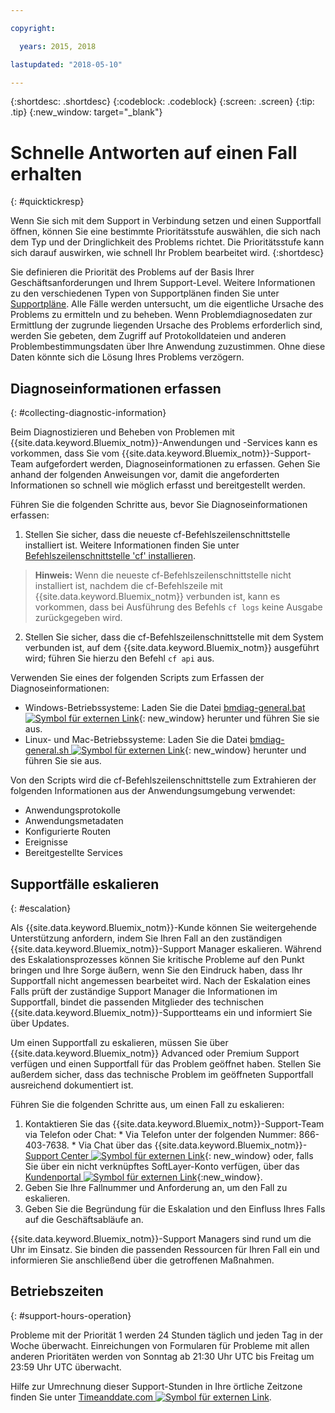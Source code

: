 ```yaml
---

copyright:

  years: 2015, 2018

lastupdated: "2018-05-10"

---
```



{:shortdesc: .shortdesc}
{:codeblock: .codeblock}
{:screen: .screen}
{:tip: .tip}
{:new_window: target="_blank"}


# Schnelle Antworten auf einen Fall erhalten
{: #quicktickresp}

Wenn Sie sich mit dem Support in Verbindung setzen und einen Supportfall öffnen, können Sie eine bestimmte Prioritätsstufe auswählen, die sich nach dem Typ und der Dringlichkeit des Problems richtet. Die Prioritätsstufe kann sich darauf auswirken, wie schnell Ihr Problem bearbeitet wird.
{:shortdesc}

Sie definieren die Priorität des Problems auf der Basis Ihrer Geschäftsanforderungen und Ihrem Support-Level. Weitere Informationen zu den verschiedenen Typen von Supportplänen finden Sie unter [Supportpläne](/docs/get-support/index.html). Alle Fälle werden untersucht, um die eigentliche Ursache des Problems zu ermitteln und zu beheben. Wenn Problemdiagnosedaten zur Ermittlung der zugrunde liegenden Ursache des Problems erforderlich sind, werden Sie gebeten, dem Zugriff auf Protokolldateien und anderen Problembestimmungsdaten über Ihre Anwendung zuzustimmen. Ohne diese Daten könnte sich die Lösung Ihres Problems verzögern.

## Diagnoseinformationen erfassen
{: #collecting-diagnostic-information}

Beim Diagnostizieren und Beheben von Problemen mit {{site.data.keyword.Bluemix_notm}}-Anwendungen und -Services kann es vorkommen, dass Sie vom {{site.data.keyword.Bluemix_notm}}-Support-Team aufgefordert werden, Diagnoseinformationen zu erfassen. Gehen Sie anhand der folgenden Anweisungen vor, damit die angeforderten Informationen so schnell wie möglich erfasst und bereitgestellt werden.

Führen Sie die folgenden Schritte aus, bevor Sie Diagnoseinformationen erfassen:

1. Stellen Sie sicher, dass die neueste cf-Befehlszeilenschnittstelle installiert ist. Weitere Informationen finden Sie unter [Befehlszeilenschnittstelle 'cf' installieren](/docs/starters/install_cli.html).
>**Hinweis:** Wenn die neueste cf-Befehlszeilenschnittstelle nicht installiert ist, nachdem die cf-Befehlszeile mit {{site.data.keyword.Bluemix_notm}} verbunden ist, kann es vorkommen, dass bei Ausführung des Befehls `cf logs` keine Ausgabe zurückgegeben wird.
2. Stellen Sie sicher, dass die cf-Befehlszeilenschnittstelle mit dem System verbunden ist, auf dem {{site.data.keyword.Bluemix_notm}} ausgeführt wird; führen Sie hierzu den Befehl `cf api` aus.

Verwenden Sie eines der folgenden Scripts zum Erfassen der Diagnoseinformationen:

  * Windows-Betriebssysteme: Laden Sie die Datei [bmdiag-general.bat ![Symbol für externen Link](../icons/launch-glyph.svg "Symbol für externen Link")](http://bluemix-mustgather.mybluemix.net/mustgather/general/bmdiag-general.bat){: new_window} herunter und führen Sie sie aus.
  * Linux- und Mac-Betriebssysteme: Laden Sie die Datei [bmdiag-general.sh ![Symbol für externen Link](../icons/launch-glyph.svg "Symbol für externen Link")](http://bluemix-mustgather.mybluemix.net/mustgather/general/bmdiag-general.sh){: new_window} herunter und führen Sie sie aus.

Von den Scripts wird die cf-Befehlszeilenschnittstelle zum Extrahieren der folgenden Informationen aus der Anwendungsumgebung verwendet:
  * Anwendungsprotokolle
  * Anwendungsmetadaten
  * Konfigurierte Routen
  * Ereignisse
  * Bereitgestellte Services

## Supportfälle eskalieren
{: #escalation}

Als {{site.data.keyword.Bluemix_notm}}-Kunde können Sie weitergehende Unterstützung anfordern, indem Sie Ihren Fall an den zuständigen {{site.data.keyword.Bluemix_notm}}-Support Manager eskalieren. Während des Eskalationsprozesses können Sie kritische Probleme auf den Punkt bringen und Ihre Sorge äußern, wenn Sie den Eindruck haben, dass Ihr Supportfall nicht angemessen bearbeitet wird. Nach der Eskalation eines Falls prüft der zuständige Support Manager die Informationen im Supportfall, bindet die passenden Mitglieder des technischen {{site.data.keyword.Bluemix_notm}}-Supportteams ein und informiert Sie über Updates. 

Um einen Supportfall zu eskalieren, müssen Sie über {{site.data.keyword.Bluemix_notm}} Advanced oder Premium Support verfügen und einen Supportfall für das Problem geöffnet haben. Stellen Sie außerdem sicher, dass das technische Problem im geöffneten Supportfall ausreichend dokumentiert ist. 

 Führen Sie die folgenden Schritte aus, um einen Fall zu eskalieren: 

  1. Kontaktieren Sie das {{site.data.keyword.Bluemix_notm}}-Support-Team via Telefon oder Chat:
    * Via Telefon unter der folgenden Nummer: 866-403-7638. 
    * Via Chat über das {{site.data.keyword.Bluemix_notm}}-[Support Center ![Symbol für externen Link](../icons/launch-glyph.svg "Symbol für externen Link")](https://console.bluemix.net/unifiedsupport/supportcenter){: new_window} oder, falls Sie über ein nicht verknüpftes SoftLayer-Konto verfügen, über das [Kundenportal ![Symbol für externen Link](../icons/launch-glyph.svg)](https://control.softlayer.com/){:new_window}. 
  2. Geben Sie Ihre Fallnummer und Anforderung an, um den Fall zu eskalieren. 
  3. Geben Sie die Begründung für die Eskalation und den Einfluss Ihres Falls auf die Geschäftsabläufe an. 

{{site.data.keyword.Bluemix_notm}}-Support Managers sind rund um die Uhr im Einsatz. Sie binden die passenden Ressourcen für Ihren Fall ein und informieren Sie anschließend über die getroffenen Maßnahmen. 


## Betriebszeiten
{: #support-hours-operation}

Probleme mit der Priorität 1 werden 24 Stunden täglich und jeden Tag in der Woche überwacht. Einreichungen von Formularen für Probleme mit allen anderen Prioritäten werden von Sonntag ab 21:30 Uhr UTC bis Freitag um 23:59 Uhr UTC überwacht. 

Hilfe zur Umrechnung dieser Support-Stunden in Ihre örtliche Zeitzone finden Sie unter [Timeanddate.com ![Symbol für externen Link](../icons/launch-glyph.svg "Symbol für externen Link")](https://www.timeanddate.com).
